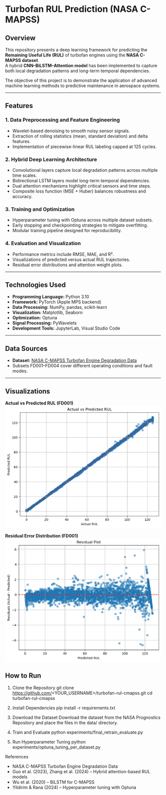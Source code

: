 # Turbofan RUL Prediction (NASA C-MAPSS)

## Overview
This repository presents a deep learning framework for predicting the **Remaining Useful Life (RUL)** of turbofan engines using the **NASA C-MAPSS dataset**.  
A hybrid **CNN–BiLSTM–Attention model** has been implemented to capture both local degradation patterns and long-term temporal dependencies.  

The objective of this project is to demonstrate the application of advanced machine learning methods to predictive maintenance in aerospace systems.

---

## Features

### 1. Data Preprocessing and Feature Engineering
- Wavelet-based denoising to smooth noisy sensor signals.  
- Extraction of rolling statistics (mean, standard deviation) and delta features.  
- Implementation of piecewise-linear RUL labeling capped at 125 cycles.  

### 2. Hybrid Deep Learning Architecture
- Convolutional layers capture local degradation patterns across multiple time scales.  
- Bidirectional LSTM layers model long-term temporal dependencies.  
- Dual attention mechanisms highlight critical sensors and time steps.  
- Composite loss function (MSE + Huber) balances robustness and accuracy.  

### 3. Training and Optimization
- Hyperparameter tuning with Optuna across multiple dataset subsets.  
- Early stopping and checkpointing strategies to mitigate overfitting.  
- Modular training pipeline designed for reproducibility.  

### 4. Evaluation and Visualization
- Performance metrics include RMSE, MAE, and R².  
- Visualizations of predicted versus actual RUL trajectories.  
- Residual error distributions and attention weight plots.  

---

## Technologies Used
- **Programming Language:** Python 3.10  
- **Framework:** PyTorch (Apple MPS backend)  
- **Data Processing:** NumPy, pandas, scikit-learn  
- **Visualization:** Matplotlib, Seaborn  
- **Optimization:** Optuna  
- **Signal Processing:** PyWavelets  
- **Development Tools:** JupyterLab, Visual Studio Code  

---

## Data Sources
- **Dataset:** [NASA C-MAPSS Turbofan Engine Degradation Data](https://data.nasa.gov/dataset/C-MAPSS/)  
- Subsets FD001–FD004 cover different operating conditions and fault modes.  

---
## Visualizations

**Actual vs Predicted RUL (FD001)**  
![RUL Prediction](plots/actual_vs_predicted_FD001.png)

**Residual Error Distribution (FD001)**  
![Residuals](plots/residuals_FD001.png)

## How to Run

1. Clone the Repository
git clone https://github.com/<YOUR_USERNAME>/turbofan-rul-cmapss.git
cd turbofan-rul-cmapss


2. Install Dependencies
pip install -r requirements.txt


3. Download the Dataset
Download the dataset from the NASA Prognostics Repository and place the files in the data/ directory.

4. Train and Evaluate
python experiments/final_retrain_evaluate.py


5. Run Hyperparameter Tuning
python experiments/optuna_tuning_per_dataset.py


References
- NASA C-MAPSS Turbofan Engine Degradation Data
- Guo et al. (2023), Zhang et al. (2024) – Hybrid attention-based RUL models
- Wu et al. (2020) – BiLSTM for C-MAPSS
- Yildirim & Rana (2024) – Hyperparameter tuning with Optuna

